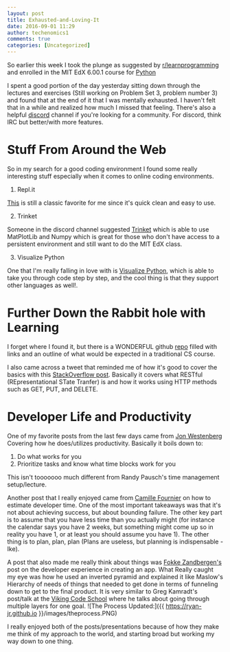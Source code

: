 ```yaml
---
layout: post
title: Exhausted-and-Loving-It
date: 2016-09-01 11:29
author: techenomics1
comments: true
categories: [Uncategorized]
---
```


So earlier this week I took the plunge as suggested by [r/learnprogramming](https://www.reddit.com/r/learnprogramming/comments/50azpi/fyi_today_is_the_start_date_for_mits_online_intro/) and enrolled in the MIT EdX 6.00.1 course for [Python](https://www.edx.org/course/introduction-computer-science-mitx-6-00-1x-8)

I spent a good portion of the day yesterday sitting down through the lectures and exercises (Still working on Problem Set 3, problem number 3) and found that at the end of it that I was mentally exhausted.  I haven't felt that in a while and realized how much I missed that feeling.  There's also a helpful [discord](https://discord.gg/sEKS8) channel if you're looking for a community.  For discord, think IRC but better/with more features.  

# Stuff From Around the Web

So in my search for a good coding environment I found some really interesting stuff especially when it comes to online coding environments.  

1.  Repl.it


[This](https://repl.it/) is still a classic favorite for me since it's quick clean and easy to use.  

2.  Trinket

Someone in the discord channel suggested [Trinket](https://trinket.io/python) which is able to use MatPlotLib and Numpy which is great for those who don't have access to a persistent environment and still want to do the MIT EdX class.  

3.  Visualize Python

One that I'm really falling in love with is [Visualize Python](http://www.pythontutor.com/), which is able to take you through code step by step, and the cool thing is that they support other languages as well!.  

# Further Down the Rabbit hole with Learning

I forget where I found it, but there is a WONDERFUL github [repo](https://github.com/open-source-society/computer-science#introduction-to-computer-science) filled with links and an outline of what would be expected in a traditional CS course.  

I also came across a tweet that reminded me of how it's good to cover the basics with this [StackOverflow post](http://stackoverflow.com/questions/671118/what-exactly-is-restful-programming).  Basically it covers what RESTful (REpresentational STate Tranfer) is and how it works using HTTP methods such as GET, PUT, and DELETE.  

# Developer Life and Productivity

One of my favorite posts from the last few days came from [Jon Westenberg](https://medium.com/hi-my-name-is-jon/how-i-use-evernote-to-pitch-at-the-top-of-my-game-2c5966ef720b#.q1b0ltomv) Covering how he does/utilizes productivity.  Basically it boils down to:

1.  Do what works for you
2.  Prioritize tasks and know what time blocks work for you

This isn't tooooooo much different from Randy Pausch's time management setup/lecture.  


Another post that I really enjoyed came from [Camille Fournier](https://medium.com/@skamille/yes-virginia-you-can-estimate-that-e33303eec9cf#.rclw77drp) on how to estimate developer time.  One of the most important takeaways was that it's not about achieving success, but about bounding failure.  The other key part is to assume that you have less time than you actually might (for instance the calendar says you have 2 weeks, but something might come up so in reality you have 1, or at least you should assume you have 1).  The other thing is to plan, plan, plan (Plans are useless, but planning is indispensable -Ike).  

A post that also made me really think about things was [Fokke Zandbergen's](http://fokkezb.nl/2016/08/30/the-developer-experience-pyramid/) post on the developer experience in creating an app.  What Really caught my eye was how he used an inverted pyramid and explained it like Maslow's Hierarchy of needs of things that needed to get done in terms of funneling down to get to the final product.  It is very similar to Greg Kamradt's post/talk at the [Viking Code School](https://www.vikingcodeschool.com/posts/greg-kamradt-senior-growth-analyst-hacking-the-job-search-process?mc_cid=e85dd96290&mc_eid=1de4a643d0) where he talks about going through multiple layers for one goal. 
![The Process Updated:]({{ https://ryan-jr.github.io }}/images/theprocess.PNG)


I really enjoyed both of the posts/presentations because of how they make me think of my approach to the world, and starting broad but working my way down to one thing.  
